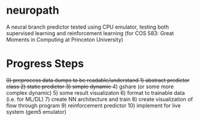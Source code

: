 # neuropath
A neural branch predictor tested using CPU emulator, testing both supervised learning and reinforcement learning (for COS 583: Great Moments in Computing at Princeton University)

# Progress Steps
<s> 0) preprocess data dumps to be readable/understand </s>
<s> 1) abstract predictor class </s> 
<s> 2) static predictor </s>
<s> 3) simple dynamic </s>
4) gshare (or some more complex dynamic)
5) some result visualizaton
6) format to trainable data (i.e. for ML/DL)
7) create NN architecture and train
8) create visualization of flow through program
9) reinforcement predictor
10) implement for live system (gem5 emulator)
